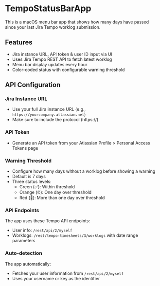 # TempoStatusBarApp

This is a macOS menu bar app that shows how many days have passed since your last Jira Tempo worklog submission.

## Features
- Jira instance URL, API token & user ID input via UI
- Uses Jira Tempo REST API to fetch latest worklog
- Menu bar display updates every hour
- Color-coded status with configurable warning threshold

## API Configuration

### Jira Instance URL
- Use your full Jira instance URL (e.g., `https://yourcompany.atlassian.net`)
- Make sure to include the protocol (https://)

### API Token
- Generate an API token from your Atlassian Profile > Personal Access Tokens page

### Warning Threshold
- Configure how many days without a worklog before showing a warning
- Default is 7 days
- Three status levels:
  - Green (✅): Within threshold
  - Orange (⏰): One day over threshold
  - Red (🚨): More than one day over threshold

### API Endpoints
The app uses these Tempo API endpoints:
- User info: `/rest/api/2/myself`
- Worklogs: `/rest/tempo-timesheets/3/worklogs` with date range parameters

### Auto-detection
The app automatically:
- Fetches your user information from `/rest/api/2/myself`
- Uses your username or key as the identifier
